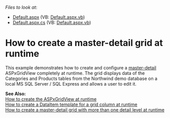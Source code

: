 <!-- default file list -->
*Files to look at*:

* [Default.aspx](./CS/MasterDetailGrids/Default.aspx) (VB: [Default.aspx.vb](./VB/MasterDetailGrids/Default.aspx.vb))
* [Default.aspx.cs](./CS/MasterDetailGrids/Default.aspx.cs) (VB: [Default.aspx.vb](./VB/MasterDetailGrids/Default.aspx.vb))
<!-- default file list end -->
# How to create a master-detail grid at runtime


<p>This example demonstrates how to create and configure a <a href="http://documentation.devexpress.com/#AspNet/CustomDocument3772"><u>master-detail</u></a> ASPxGridView completely at runtime. The grid displays data of the Categories and Products tables from the Northwind demo database on a local MS SQL Server / SQL Express and allows a user to edit it. </p><p><strong>See Also:</strong><br />
<a href="https://www.devexpress.com/Support/Center/p/E321">How to create the ASPxGridView at runtime</a><br />
<a href="https://www.devexpress.com/Support/Center/p/E293">How to create a DataItem template for a grid column at runtime</a><br />
<a href="https://www.devexpress.com/Support/Center/p/E2322">How to create a master-detail grid with more than one detail level at runtime</a></p>

<br/>


